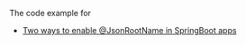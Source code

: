 The code example for

- [Two ways to enable @JsonRootName in SpringBoot apps](https://www.bswen.com/2019/06/springboot-x.html)